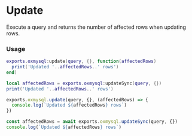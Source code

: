 # Update
Execute a query and returns the number of affected rows when updating rows.

### Usage
```lua
exports.oxmysql:update(query, {}, function(affectedRows)
  print('Updated '..affectedRows..' rows')
end)

local affectedRows = exports.oxmysql:updateSync(query, {})
print('Updated '..affectedRows..' rows')
```
```js
exports.oxmysql.update(query, {}, (affectedRows) => {
  console.log(`Updated ${affectedRows} rows`)
})

const affectedRows = await exports.oxmysql.updateSync(query, {})
console.log(`Updated ${affectedRows} rows`)
```
